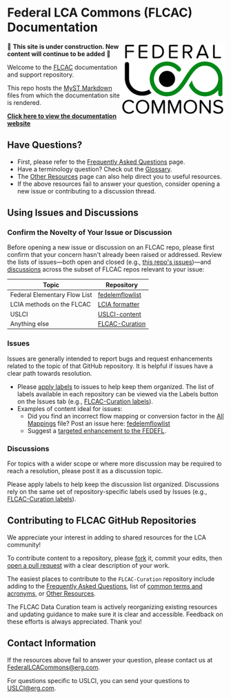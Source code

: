 # Federal LCA Commons (FLCAC) Documentation
<img src="docs/img/lca_logo.png" align="right" width="240" />
<div align="center">
  <picture>
    <source media="(prefers-color-scheme: dark)" srcset="docs/img/lca_logo_invert.png">
    <source media="(prefers-color-scheme: light)" srcset="docs/img/lca_logo.png">
  </picture>

<!-- [FLCAC Website] | [Getting started] | [Learn] | [Reference] -->
</div>

<!-- [FLCAC Website]: https://lcacommons.gov -->
<!-- [Getting Started]: https:// -->
<!-- [Learn]: https:// -->
<!-- [Reference]: https:// -->

🚧 **This site is under construction. New content will continue to be added** 🚧

Welcome to the [FLCAC](https://lcacommons.gov) documentation and support repository.

This repo hosts the [MyST Markdown](https://mystmd.org/) files from which the documentation site is rendered.

[**Click here to view the documentation website**](https://flcac-admin.github.io/FLCAC-Curation/)


## Have Questions?

- First, please refer to the [Frequently Asked Questions](https://flcac-admin.github.io/FLCAC-Curation/faq) page.
- Have a terminology question? Check out the [Glossary](https://flcac-admin.github.io/FLCAC-Curation/glossary).
- The [Other Resources](https://flcac-admin.github.io/FLCAC-Curation/otherresources) page can also help direct you to useful resources.
- If the above resources fail to answer your question, consider opening a new issue or contributing to a discussion thread.

## Using Issues and Discussions

### Confirm the Novelty of Your Issue or Discussion
Before opening a new issue or discussion on an FLCAC repo, please first confirm that your concern hasn't already been raised or addressed. Review the lists of issues—both open and closed (e.g., [this repo's issues](https://github.com/FLCAC-admin/FLCAC-Curation/issues?q=))—and [discussions](https://github.com/FLCAC-admin/FLCAC-Curation/discussions) across the subset of FLCAC repos relevant to your issue:

 Topic | Repository
 --- | ---
 Federal Elementary Flow List | [fedelemflowlist](https://github.com/USEPA/fedelemflowlist)
 LCIA methods on the FLCAC | [LCIA formatter](https://github.com/USEPA/LCIAformatter)
 USLCI | [USLCI-content](https://github.com/FLCAC-admin/uslci-content)
 Anything else | [FLCAC-Curation](https://github.com/FLCAC-admin/FLCAC-Curation)


### Issues
Issues are generally intended to report bugs and request enhancements related to the topic of that GitHub repository.
It is helpful if issues have a clear path towards resolution.

- Please [apply labels](https://docs.github.com/en/issues/using-labels-and-milestones-to-track-work/managing-labels#applying-a-label) to issues to help keep them organized. The list of labels available in each repository can be viewed via the Labels button on the Issues tab (e.g., [FLCAC-Curation labels](https://github.com/FLCAC-admin/FLCAC-Curation/labels)).
- Examples of content ideal for issues:
  - Did you find an incorrect flow mapping or conversion factor in the [All Mappings](https://dmap-data-commons-ord.s3.amazonaws.com/fedelemflowlist/All_Mappings.xlsx) file?
    Post an issue here: [fedelemflowlist](https://github.com/USEPA/fedelemflowlist)
  - Suggest a [targeted enhancement to the FEDEFL](https://github.com/USEPA/fedelemflowlist/issues/137).

### Discussions
For topics with a wider scope or where more discussion may be required to reach a resolution, please post it as a discussion topic.

Please apply labels to help keep the discussion list organized.
Discussions rely on the same set of repository-specific labels used by Issues (e.g., [FLCAC-Curation labels](https://github.com/FLCAC-admin/FLCAC-Curation/labels)).


## Contributing to FLCAC GitHub Repositories

We appreciate your interest in adding to shared resources for the LCA community!

To contribute content to a repository, please [fork](https://docs.github.com/en/pull-requests/collaborating-with-pull-requests/working-with-forks/about-forks) it, commit your edits, then [open a pull request](https://docs.github.com/en/pull-requests/collaborating-with-pull-requests/proposing-changes-to-your-work-with-pull-requests/creating-a-pull-request-from-a-fork) with a clear description of your work.

The easiest places to contribute to the `FLCAC-Curation` repository include adding to the [Frequently Asked Questions](docs/FAQ.md), list of [common terms and acronyms](docs/glossary.md), or  [Other Resources](docs/Reference/OtherResources.md).

The FLCAC Data Curation team is actively reorganizing existing resources and updating guidance to make sure it is clear and accessible. Feedback on these efforts is always appreciated. Thank you!


## Contact Information
If the resources above fail to answer your question, please contact us at FederalLCACommons@erg.com.

For questions specific to USLCI, you can send your questions to USLCI@erg.com.
